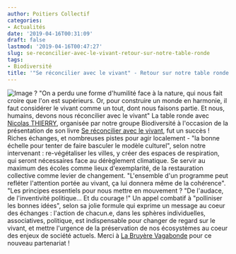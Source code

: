 ```yaml
---
author: Poitiers Collectif
categories:
- Actualités
date: '2019-04-16T00:31:09'
draft: false
lastmod: '2019-04-16T00:47:27'
slug: se-reconcilier-avec-le-vivant-retour-sur-notre-table-ronde
tags:
- Biodiversité
title: '"Se réconcilier avec le vivant" - Retour sur notre table ronde'
---
```


![Image](http://poitierscollectif.fr/wp-content/uploads/2019/04/Nicolas-Thierry.jpg) ? "On a perdu une forme d'humilité face à la nature, qui nous fait croire que l'on est supérieurs. Or, pour construire un monde en harmonie, il faut considérer le vivant comme un tout, dont nous faisons partie. Et nous, humains, devons nous réconcilier avec le vivant" La table ronde avec [Nicolas THIERRY](https://www.facebook.com/nicolas.thierry.14?__tn__=K-R&eid=ARCJntz5UB5XLdVvleX-nnMJCXIlyTVRjO-Ap5yeTlb2AdUrAC7lmPLu7uLYoRp-ACT_ZDtVOy_77WYU&fref=mentions&__xts__%5B0%5D=68.ARD7QDzmdb6Mj6KIzcAwRkKaIg1y8LD-fyaim9XoaMrQ1NlgqnnhhoLW-r1r38bnIqiDgWRPjRnwgns_iA06HZ0AmW7Mv_amc4rYWYgEGgAyA5r1xa8mnkC39yiG1U4RT_NfbQSn1yUDac-7u36Sm02T_AwE7eFDY4IXP2vRKZwH9ACEUKHPMbcAHY3PcpTtwANMxnogVMFPgilANowj2rBwu2hikNVt9QuX7-yjgnIPHkUEHf8HHyOX9QKdBjMVvoSnt6sTAGMlCx1RZaXUqV3V1waIKi-65pvS7r9N1IhhEVMV421uvp9wGdt12qjsv1Y), organisée par notre groupe Biodiversité à l'occasion de la présentation de son livre [Se réconcilier avec le vivant](https://www.ruedelechiquier.net/essais/214-se-r%C3%A9concilier-avec-le-vivant.html), fut un succès ! Riches échanges, et nombreuses pistes pour agir localement - "la bonne échelle pour tenter de faire basculer le modèle culturel", selon notre intervenant : re-végétaliser les villes, y créer des espaces de respiration, qui seront nécessaires face au dérèglement climatique. Se servir au maximum des écoles comme lieux d'exemplarité, de la restauration collective comme levier de changement. "L'ensemble d'un programme peut refléter l'attention portée au vivant, ça lui donnera même de la cohérence". "Les principes essentiels pour nous mettre en mouvement ? "De l'audace, de l'inventivité politique... Et du courage !" Un appel combatif à "polliniser les bonnes idées", selon sa jolie formule qui exprime un message au coeur des échanges : l'action de chacun.e, dans les sphères individuelles, associatives, politique, est indispensable pour changer de regard sur le vivant, et mettre l'urgence de la préservation de nos écosystèmes au coeur des enjeux de société actuels. Merci à [La Bruyère Vagabonde](https://www.facebook.com/La-Bruyère-Vagabonde-276081655815084/?__tn__=K-R-R&eid=ARAp2-z5K-1-0noFicBwtr602q8zxQf-XPHbmUmtILVf4QcF8LHSV0w48mpLqZ8wrXVwGNoTGQd39Eq8&fref=mentions&__xts__%5B0%5D=68.ARBVHk7b0Wtfe1UVcfs-lcljxB7pbyQOOo59U6X-QdMCQZYYu68nLFLxLJHVEHLzaLbm-_bAiCxplmDGbZE8lHpccvWxfid3psjE6ydVPdp3EkROhvVyOUU9VIFj68MQe97w2kmIlYHIEo8Dymqcnipp1a2JkpT9WCkG5VR_mKOKCHdEKgtpt6cze19EhOaXy3cv3VFXtS7VApVdFg-8fxjE2NwFEM-KOdMDk_39c1O5sQzAOMvsPoxHi3VvD3gYiuv5335kUedYuArVVsHg7fgB09K8aVbYNr7HkqXQ2Jiy474_hTCWMFpO8Ai-zR0EHk0) pour ce nouveau partenariat !
